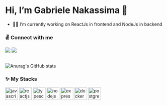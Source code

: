 # Hi, I’m Gabriele Nakassima 👋

- 👩‍💻 I’m currently working on ReactJs in frontend and NodeJs in backend

### ✌️ Connect with me
<div>
  <a href = "mailto:gaby.naka@gmail.com"><img src="https://img.shields.io/badge/Gmail-D14836?style=for-the-badge&logo=gmail&logoColor=white" target="_blank"></a>
  <a href="https://www.linkedin.com/in/gabriele-nakassima/" target="_blank"><img src="https://img.shields.io/badge/-LinkedIn-%230077B5?style=for-the-badge&logo=linkedin&logoColor=white" target="_blank"></a>   
</div>

<br>

![Anurag's GitHub stats](https://github-readme-stats.vercel.app/api?username=gabynk&show_icons=true&theme=radical&rank_icon=github)

### ✨ My Stacks

<div>
  <img src="https://cdn.jsdelivr.net/gh/devicons/devicon/icons/javascript/javascript-original.svg" alt="javascript" height="40" width="40" />
  <img src="https://cdn.jsdelivr.net/gh/devicons/devicon/icons/react/react-original.svg" alt="reactjs" height="40" width="40" />
  <img src="https://cdn.jsdelivr.net/gh/devicons/devicon/icons/typescript/typescript-original.svg" alt="typescript" height="40" width="40" />
  <img src="https://cdn.jsdelivr.net/gh/devicons/devicon/icons/nodejs/nodejs-original.svg" alt="nodejs" height="40" width="40" />
  <img src="https://cdn.jsdelivr.net/gh/devicons/devicon/icons/fastify/fastify-original.svg" alt="express" height="40" width="40" />
  <img src="https://cdn.jsdelivr.net/gh/devicons/devicon/icons/docker/docker-original.svg" alt="docker" height="40" width="40" />
  <img src="https://cdn.jsdelivr.net/gh/devicons/devicon/icons/postgresql/postgresql-original.svg" alt="postgresql" height="40" width="40" />
</div>
